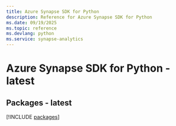```yaml
---
title: Azure Synapse SDK for Python
description: Reference for Azure Synapse SDK for Python
ms.date: 09/19/2025
ms.topic: reference
ms.devlang: python
ms.service: synapse-analytics
---
```

# Azure Synapse SDK for Python - latest
## Packages - latest
[!INCLUDE [packages](synapse-index.md)]